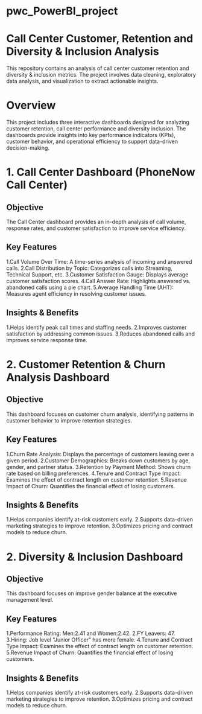 # pwc_PowerBI_project
# Call Center Customer, Retention and Diversity & Inclusion Analysis

This repository contains an analysis of call center customer retention and diversity & inclusion metrics. 
The project involves data cleaning, exploratory data analysis, and visualization to extract actionable insights.

# Overview

This project includes three interactive dashboards designed for analyzing customer retention, call center performance and diversity inclusion. The dashboards provide insights into key performance indicators (KPIs), customer behavior, and operational efficiency to support data-driven decision-making.

# 1. Call Center Dashboard (PhoneNow Call Center)

## Objective
The Call Center dashboard provides an in-depth analysis of call volume, response rates, and customer satisfaction to improve service efficiency.

## Key Features
1.Call Volume Over Time: A time-series analysis of incoming and answered calls.
2.Call Distribution by Topic: Categorizes calls into Streaming, Technical Support, etc.
3.Customer Satisfaction Gauge: Displays average customer satisfaction scores.
4.Call Answer Rate: Highlights answered vs. abandoned calls using a pie chart.
5.Average Handling Time (AHT): Measures agent efficiency in resolving customer issues.

## Insights & Benefits
1.Helps identify peak call times and staffing needs.
2.Improves customer satisfaction by addressing common issues.
3.Reduces abandoned calls and improves service response time.

# 2. Customer Retention & Churn Analysis Dashboard

## Objective
This dashboard focuses on customer churn analysis, identifying patterns in customer behavior to improve retention strategies.

## Key Features
1.Churn Rate Analysis: Displays the percentage of customers leaving over a given period.
2.Customer Demographics: Breaks down customers by age, gender, and partner status.
3.Retention by Payment Method: Shows churn rate based on billing preferences.
4.Tenure and Contract Type Impact: Examines the effect of contract length on customer retention.
5.Revenue Impact of Churn: Quantifies the financial effect of losing customers.

## Insights & Benefits
1.Helps companies identify at-risk customers early.
2.Supports data-driven marketing strategies to improve retention.
3.Optimizes pricing and contract models to reduce churn.

# 2. Diversity & Inclusion Dashboard

## Objective
This dashboard focuses on improve gender balance at the executive management level.

## Key Features
1.Performance Rating: Men:2.41 and Women:2.42.
2.FY Leavers: 47.
3.Hiring: Job level "Junior Officer" has more female.
4.Tenure and Contract Type Impact: Examines the effect of contract length on customer retention.
5.Revenue Impact of Churn: Quantifies the financial effect of losing customers.

## Insights & Benefits
1.Helps companies identify at-risk customers early.
2.Supports data-driven marketing strategies to improve retention.
3.Optimizes pricing and contract models to reduce churn.



